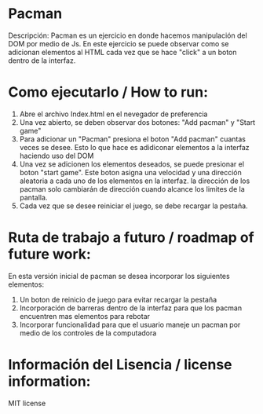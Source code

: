 # Pacman
Descripción: Pacman es un ejercicio en donde hacemos manipulación del DOM por medio de Js. En este ejercicio se puede observar como se adicionan elementos al HTML cada vez que se hace "click" a un boton dentro de la interfaz. 

# Como ejecutarlo / How to run: 

1. Abre el archivo Index.html en el nevegador de preferencia 
2. Una vez abierto, se deben observar dos botones: "Add pacman" y "Start game"
3. Para adicionar un "Pacman" presiona el boton "Add pacman" cuantas veces se desee. Esto lo que hace es adidiconar elementos a la interfaz haciendo uso del DOM
4. Una vez se adicionen los elementos deseados, se puede presionar el boton "start game". Este boton asigna una velocidad y una dirección aleatoria a cada uno de los elementos en la interfaz. la dirección de los pacman solo cambiarán de dirección cuando alcance los limites de la pantalla. 
5. Cada vez que se desee reiniciar el juego, se debe recargar la pestaña. 


# Ruta de trabajo a futuro / roadmap of future work: 

En esta versión inicial de pacman se desea incorporar los siguientes elementos: 

1. Un boton de reinicio de juego para evitar recargar la pestaña
2. Incorporación de barreras dentro de la interfaz para que los pacman encuentren mas elementos para  rebotar
3. Incorporar funcionalidad para que el usuario maneje un pacman por medio de los controles de la computadora

# Información del Lisencia / license information:

 MIT license





